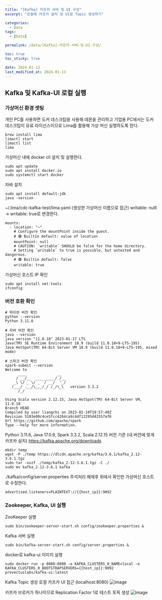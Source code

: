 ```yaml
---
title: "[Kafka] 카프카 서버 및 UI 구성"
excerpt: "로컬에 카프카 설치 및 UI로 Topic 생성하기"

categories:
  - Data
tags:
  - [Data]

permalink: /data/[Kafka]-카프카-서버-및-UI-구성/

toc: true
toc_sticky: true

date: 2024-01-13
last_modified_at: 2024-01-13
---
```


## Kafka 및 Kafka-UI 로컬 실행
### 가상머신 환경 셋팅
개인 PC를 사용하면 도커 데스크탑을 사용해 데몬을 관리하고 기업용 PC에서는 도커 데스크탑이 유료 라이선스이므로 Lima를 활용해 가상 머신 실행하도록 한다.
```
brew install lima
limactl start
limactl list
lima
```

가상머신 내에 docker cli 설치 및 실행한다.
```
sudo apt update
sudo apt install docker.io
sudo systemctl start docker
```

자바 설치
```
sudo apt install default-jdk
java -version
```

~/.lima/cdc-kafka-test/lima.yaml (생성한 가상머신 이름으로 접근)
writable: nulll → writable: true로 변경한다.
```
mounts:
  - location: "~"
    # Configure the mountPoint inside the guest.
    # 🟢 Builtin default: value of location
    mountPoint: null
    # CAUTION: `writable` SHOULD be false for the home directory.
    # Setting `writable` to true is possible, but untested and dangerous.
    # 🟢 Builtin default: false
    writable: true
```

가상머신 호스트 IP 확인
```
sudo apt install net-tools
ifconfig
```


### 버전 호환 확인
```
# 파이썬 버전 확인
python --version
Python 3.11.6

# 자바 버전 확인
java --version
java version "11.0.18" 2023-01-17 LTS
Java(TM) SE Runtime Environment 18.9 (build 11.0.18+9-LTS-195)
Java HotSpot(TM) 64-Bit Server VM 18.9 (build 11.0.18+9-LTS-195, mixed mode)

# 스파크 버전 확인
spark-submit --version
Welcome to
      ____              __
     / __/__  ___ _____/ /__
    _\ \/ _ \/ _ `/ __/  '_/
   /___/ .__/\_,_/_/ /_/\_\   version 3.3.2
      /_/
                        
Using Scala version 2.12.15, Java HotSpot(TM) 64-Bit Server VM, 11.0.18
Branch HEAD
Compiled by user liangchi on 2023-02-10T19:57:40Z
Revision 5103e00c4ce5fcc4264ca9c4df12295d42557af6
Url https://github.com/apache/spark
Type --help for more information.
```

Python 3.11.6, Java 17.0.9, Spark 3.3.2, Scala 2.12.15 버전 기준 (내 버전에 맞게 카프카 설치)
https://kafka.apache.org/downloads
```
mkdir temp
wget -P ./temp https://dlcdn.apache.org/kafka/3.6.1/kafka_2.12-3.6.1.tgz
sudo tar -xvzf ./temp/kafka_2.12-3.6.1.tgz -C ./
sudo mv kafka_2.12-3.6.1 kafka
```

./kafka/config/server.properties
주석처리 해제후 위에서 확인한 가상머신 호스트로 수정한다.
```
advertised.listeners=PLAINTEXT://{{host_ip}}:9092
```


### Zookeeper, Kafka, UI 실행

ZooKeeper 실행
```
sudo bin/zookeeper-server-start.sh config/zookeeper.properties &
```

Kafka 서버 실행
```
sudo bin/kafka-server-start.sh config/server.properties &
```

docker로 kafka-ui 이미지 실행
```
sudo docker run -p 8080:8080 -e KAFKA_CLUSTERS_0_NAME=local -e KAFKA_CLUSTERS_0_BOOTSTRAPSERVERS={{host_ip}}:9092 provectuslabs/kafka-ui:latest
```


Kafka Topic 생성
로컬 카프카 UI 접근 (localhost:8080)
![image](https://github.com/zisu17/zisu17/assets/108858121/8beab092-e311-43cc-8eb3-b0a062c57dd1)

카프카 브로커가 하나이므로 Replication Factor 1로 테스트 토픽 생성
![image](https://github.com/zisu17/zisu17/assets/108858121/f8fde89b-0223-4569-ace3-5a73a6318b7b)
